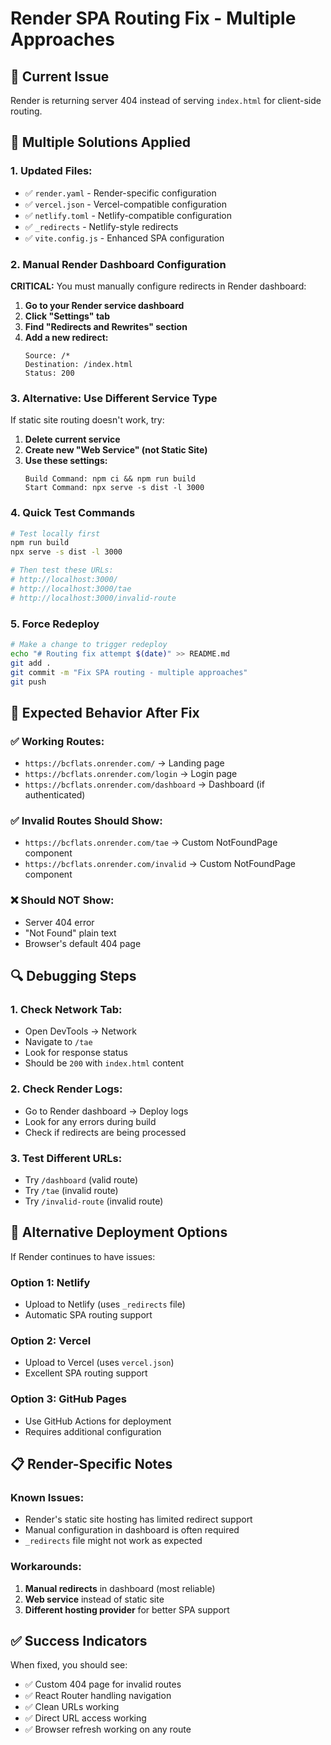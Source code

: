 # Render SPA Routing Fix - Multiple Approaches

## 🚨 Current Issue
Render is returning server 404 instead of serving `index.html` for client-side routing.

## 🔧 Multiple Solutions Applied

### 1. Updated Files:
- ✅ `render.yaml` - Render-specific configuration
- ✅ `vercel.json` - Vercel-compatible configuration  
- ✅ `netlify.toml` - Netlify-compatible configuration
- ✅ `_redirects` - Netlify-style redirects
- ✅ `vite.config.js` - Enhanced SPA configuration

### 2. Manual Render Dashboard Configuration

**CRITICAL:** You must manually configure redirects in Render dashboard:

1. **Go to your Render service dashboard**
2. **Click "Settings" tab**
3. **Find "Redirects and Rewrites" section**
4. **Add a new redirect:**
   ```
   Source: /*
   Destination: /index.html
   Status: 200
   ```

### 3. Alternative: Use Different Service Type

If static site routing doesn't work, try:

1. **Delete current service**
2. **Create new "Web Service" (not Static Site)**
3. **Use these settings:**
   ```
   Build Command: npm ci && npm run build
   Start Command: npx serve -s dist -l 3000
   ```

### 4. Quick Test Commands

```bash
# Test locally first
npm run build
npx serve -s dist -l 3000

# Then test these URLs:
# http://localhost:3000/
# http://localhost:3000/tae
# http://localhost:3000/invalid-route
```

### 5. Force Redeploy

```bash
# Make a change to trigger redeploy
echo "# Routing fix attempt $(date)" >> README.md
git add .
git commit -m "Fix SPA routing - multiple approaches"
git push
```

## 🎯 Expected Behavior After Fix

### ✅ Working Routes:
- `https://bcflats.onrender.com/` → Landing page
- `https://bcflats.onrender.com/login` → Login page
- `https://bcflats.onrender.com/dashboard` → Dashboard (if authenticated)

### ✅ Invalid Routes Should Show:
- `https://bcflats.onrender.com/tae` → Custom NotFoundPage component
- `https://bcflats.onrender.com/invalid` → Custom NotFoundPage component

### ❌ Should NOT Show:
- Server 404 error
- "Not Found" plain text
- Browser's default 404 page

## 🔍 Debugging Steps

### 1. Check Network Tab:
- Open DevTools → Network
- Navigate to `/tae`
- Look for response status
- Should be `200` with `index.html` content

### 2. Check Render Logs:
- Go to Render dashboard → Deploy logs
- Look for any errors during build
- Check if redirects are being processed

### 3. Test Different URLs:
- Try `/dashboard` (valid route)
- Try `/tae` (invalid route)
- Try `/invalid-route` (invalid route)

## 🚀 Alternative Deployment Options

If Render continues to have issues:

### Option 1: Netlify
- Upload to Netlify (uses `_redirects` file)
- Automatic SPA routing support

### Option 2: Vercel
- Upload to Vercel (uses `vercel.json`)
- Excellent SPA routing support

### Option 3: GitHub Pages
- Use GitHub Actions for deployment
- Requires additional configuration

## 📋 Render-Specific Notes

### Known Issues:
- Render's static site hosting has limited redirect support
- Manual configuration in dashboard is often required
- `_redirects` file might not work as expected

### Workarounds:
1. **Manual redirects** in dashboard (most reliable)
2. **Web service** instead of static site
3. **Different hosting provider** for better SPA support

## ✅ Success Indicators

When fixed, you should see:
- ✅ Custom 404 page for invalid routes
- ✅ React Router handling navigation
- ✅ Clean URLs working
- ✅ Direct URL access working
- ✅ Browser refresh working on any route
